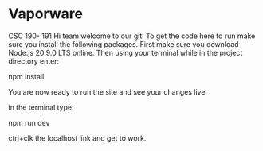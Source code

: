 # Vaporware
CSC 190- 191
Hi team welcome to our git!
To get the code here to run make sure you install the following packages.
First make sure you download Node.js 20.9.0 LTS online.
Then using your terminal while in the project directory enter:

npm install

You are now ready to run the site and see your changes live.

in the terminal type:

npm run dev

ctrl+clk the localhost link and get to work.
